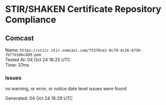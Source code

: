 # STIR/SHAKEN Certificate Repository Compliance

## Comcast

Name: `https://sticr.stir.comcast.com/75370ce1-0c70-4c26-8736-7b77e3d4cdd9.pem`\
Tested At: 04 Oct 24 16:25 UTC\
Time: 37ms

### Issues

no warning, or error, or notice date level issues were found

Generated: 04 Oct 24 16:29 UTC